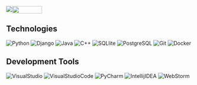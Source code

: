 <div style="display: flex;">
  <img src="https://readme-typing-svg.demolab.com?font=Fira+Code&size=20&pause=1000&color=FFFFFF&background=5C2D91&vCenter=true&random=false&width=400&height=35&lines=Aiow-dev+GitHub+profile"></img>
  <img src="https://www.codewars.com/users/Aiow-dev/badges/large" width="40%"></img>
</div>

## Technologies

![Python](https://img.shields.io/badge/Python-3776AB?style=for-the-badge&logo=python&logoColor=white&color=5C2D91)
![Django](https://img.shields.io/badge/Django-092E20?style=for-the-badge&logo=django&logoColor=white&color=5C2D91)
![Java](https://img.shields.io/badge/Java-007396?style=for-the-badge&logo=java&logoColor=white&color=5C2D91)
![C++](https://img.shields.io/badge/C++-00599C?style=for-the-badge&logo=cplusplus&logoColor=white&color=5C2D91)
![SQLlite](https://img.shields.io/badge/SQLite-003B57?style=for-the-badge&logo=sqlite&logoColor=white&color=5C2D91)
![PostgreSQL](https://img.shields.io/badge/PostgreSQL-4169E1?style=for-the-badge&logo=postgresql&logoColor=white&color=5C2D91)
![Git](https://img.shields.io/badge/Git-F05032?style=for-the-badge&logo=git&logoColor=white&color=5C2D91)
![Docker](https://img.shields.io/badge/Docker-2496ED?style=for-the-badge&logo=docker&logoColor=white&color=5C2D91)

## Development Tools

![VisualStudio](https://img.shields.io/badge/Visual%20Studio-5C2D91?style=for-the-badge&logo=visualstudio&logoColor=white)
![VisualStudioCode](https://img.shields.io/badge/Visual%20Studio%20Code-007ACC?style=for-the-badge&logo=visualstudiocode&logoColor=white&color=5C2D91)
![PyCharm](https://img.shields.io/badge/PyCharm-000000?style=for-the-badge&logo=pycharm&logoColor=white&color=5C2D91)
![IntellijIDEA](https://img.shields.io/badge/Intellij%20IDEA-000000?style=for-the-badge&logo=intellijidea&logoColor=white&color=5C2D91)
![WebStorm](https://img.shields.io/badge/webstorm-143?style=for-the-badge&logo=webstorm&logoColor=white&color=5C2D91)
